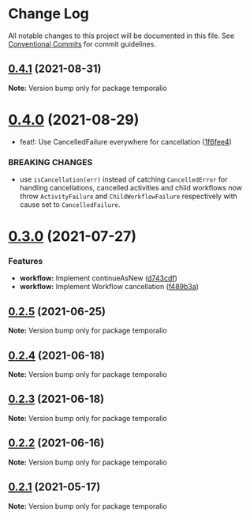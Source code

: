 # Change Log

All notable changes to this project will be documented in this file.
See [Conventional Commits](https://conventionalcommits.org) for commit guidelines.

## [0.4.1](https://github.com/temporalio/sdk-node/compare/temporalio@0.4.0...temporalio@0.4.1) (2021-08-31)

**Note:** Version bump only for package temporalio





# [0.4.0](https://github.com/temporalio/sdk-node/compare/temporalio@0.3.0...temporalio@0.4.0) (2021-08-29)


* feat!: Use CancelledFailure everywhere for cancellation ([1f6fee4](https://github.com/temporalio/sdk-node/commit/1f6fee4ad1d045adc904079a57c6bea741d8bc38))


### BREAKING CHANGES

* use `isCancellation(err)` instead of catching `CancelledError` for
handling cancellations, cancelled activities and child workflows now throw
`ActivityFailure` and `ChildWorkflowFailure` respectively with cause set
to `CancelledFailure`.





# [0.3.0](https://github.com/temporalio/sdk-node/compare/temporalio@0.2.5...temporalio@0.3.0) (2021-07-27)


### Features

* **workflow:** Implement continueAsNew ([d743cdf](https://github.com/temporalio/sdk-node/commit/d743cdfe49ecb6511c8cefbfaf6fd2870e5de670))
* **workflow:** Implement Workflow cancellation ([f489b3a](https://github.com/temporalio/sdk-node/commit/f489b3a55556de8d1e5d42070f97f056767c5ff4))





## [0.2.5](https://github.com/temporalio/sdk-node/compare/temporalio@0.2.4...temporalio@0.2.5) (2021-06-25)

**Note:** Version bump only for package temporalio





## [0.2.4](https://github.com/temporalio/sdk-node/compare/temporalio@0.2.3...temporalio@0.2.4) (2021-06-18)

**Note:** Version bump only for package temporalio





## [0.2.3](https://github.com/temporalio/sdk-node/compare/temporalio@0.2.2...temporalio@0.2.3) (2021-06-18)

**Note:** Version bump only for package temporalio





## [0.2.2](https://github.com/temporalio/sdk-node/compare/temporalio@0.2.1...temporalio@0.2.2) (2021-06-16)

**Note:** Version bump only for package temporalio





## [0.2.1](https://github.com/temporalio/sdk-node/compare/temporalio@0.2.0...temporalio@0.2.1) (2021-05-17)

**Note:** Version bump only for package temporalio
